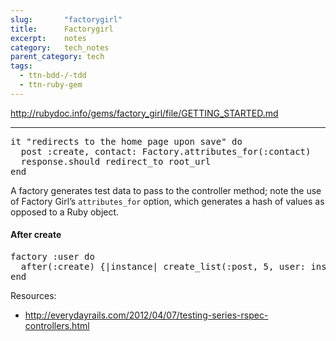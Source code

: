 ```yaml
---
slug:       "factorygirl"
title:      Factorygirl
excerpt:    notes
category:   tech_notes
parent_category: tech
tags:
  - ttn-bdd-/-tdd
  - ttn-ruby-gem
---
```


http://rubydoc.info/gems/factory_girl/file/GETTING_STARTED.md

***

<pre>it "redirects to the home page upon save" do
  post :create, contact: Factory.attributes_for(:contact)
  response.should redirect_to root_url
end
</pre>

A factory generates test data to pass to the controller method; note the use of Factory Girl’s <code>attributes_for</code> option, which generates a hash of values as opposed to a Ruby object.

#### After create

<pre>factory :user do
  after(:create) {|instance| create_list(:post, 5, user: instance) }
end
</pre>

Resources:

- <a href="http://everydayrails.com/2012/04/07/testing-series-rspec-controllers.html">http://everydayrails.com/2012/04/07/testing-series-rspec-controllers.html</a>
